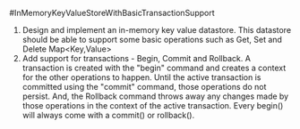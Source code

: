 #InMemoryKeyValueStoreWithBasicTransactionSupport
1. Design and implement an in-memory key value datastore. This datastore should be able to
   support some basic operations such as Get, Set and Delete
   Map<Key,Value>
1. Add support for transactions - Begin, Commit and Rollback. A transaction is created with
   the "begin" command and creates a context for the other operations to happen. Until the
   active transaction is committed using the "commit" command, those operations do not persist.
   And, the Rollback command throws away any changes made by those operations in the context of
   the active transaction. Every begin() will always come with a commit() or rollback().